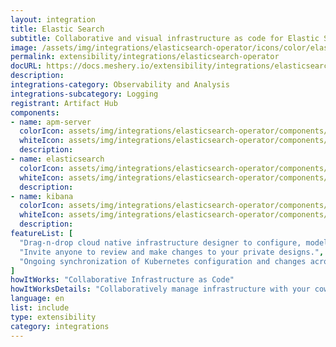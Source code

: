 ```yaml
---
layout: integration
title: Elastic Search
subtitle: Collaborative and visual infrastructure as code for Elastic Search
image: /assets/img/integrations/elasticsearch-operator/icons/color/elasticsearch-operator-color.svg
permalink: extensibility/integrations/elasticsearch-operator
docURL: https://docs.meshery.io/extensibility/integrations/elasticsearch-operator
description: 
integrations-category: Observability and Analysis
integrations-subcategory: Logging
registrant: Artifact Hub
components: 
- name: apm-server
  colorIcon: assets/img/integrations/elasticsearch-operator/components/apm-server/icons/color/apm-server-color.svg
  whiteIcon: assets/img/integrations/elasticsearch-operator/components/apm-server/icons/white/apm-server-white.svg
  description: 
- name: elasticsearch
  colorIcon: assets/img/integrations/elasticsearch-operator/components/elasticsearch/icons/color/elasticsearch-color.svg
  whiteIcon: assets/img/integrations/elasticsearch-operator/components/elasticsearch/icons/white/elasticsearch-white.svg
  description: 
- name: kibana
  colorIcon: assets/img/integrations/elasticsearch-operator/components/kibana/icons/color/kibana-color.svg
  whiteIcon: assets/img/integrations/elasticsearch-operator/components/kibana/icons/white/kibana-white.svg
  description: 
featureList: [
  "Drag-n-drop cloud native infrastructure designer to configure, model, and deploy your workloads.",
  "Invite anyone to review and make changes to your private designs.",
  "Ongoing synchronization of Kubernetes configuration and changes across any number of clusters."
]
howItWorks: "Collaborative Infrastructure as Code"
howItWorksDetails: "Collaboratively manage infrastructure with your coworkers synchronously sharing the same designs."
language: en
list: include
type: extensibility
category: integrations
---
```

